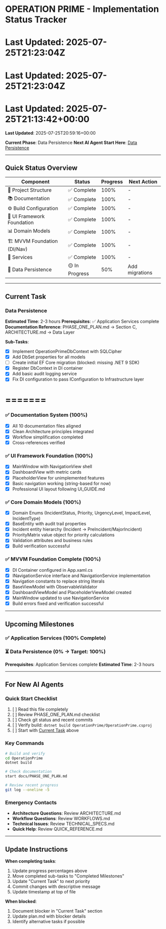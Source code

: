 # OPERATION PRIME - Implementation Status Tracker

**Last Updated**:  2025-07-25T21:23:04Z
=======
**Last Updated**:  2025-07-25T21:23:04Z
=======
**Last Updated**: 2025-07-25T21:13:42+00:00
=======
**Last Updated**: 2025-07-25T20:59:16+00:00

**Current Phase**: Data Persistence
**Next AI Agent Start Here**: [Data Persistence](#current-task)

---

## Quick Status Overview

| Component | Status | Progress | Next Action |
|-----------|--------|----------|-------------|
| 📁 Project Structure | ✅ Complete | 100% | - |
| 📚 Documentation | ✅ Complete | 100% | - |
| ⚙️ Build Configuration | ✅ Complete | 100% | - |
| 🎨 UI Framework Foundation | ✅ Complete | 100% | - |
| 📊 Domain Models | ✅ Complete | 100% | - |
| 🏗️ MVVM Foundation (DI/Nav) | ✅ Complete | 100% | - |
| 🔧 Services | ✅ Complete | 100% | - |
| 💾 Data Persistence | 🟡 In Progress | 50% | Add migrations |

---

## Current Task

### **Data Persistence**
**Estimated Time**: 2-3 hours
**Prerequisites**: ✅ Application Services complete
**Documentation Reference**: PHASE_ONE_PLAN.md → Section C, ARCHITECTURE.md → Data Layer

**Sub-Tasks**:
- [x] Implement OperationPrimeDbContext with SQLCipher
- [x] Add DbSet properties for all models
- [ ] Create initial EF Core migration (blocked: missing .NET 9 SDK)
- [x] Register DbContext in DI container
- [x] Add basic audit logging service
- [x] Fix DI configuration to pass IConfiguration to Infrastructure layer

=======
=======


### ✅ Documentation System (100%)
- [x] All 10 documentation files aligned
- [x] Clean Architecture principles integrated
- [x] Workflow simplification completed
- [x] Cross-references verified

### ✅ UI Framework Foundation (100%)
- [x] MainWindow with NavigationView shell
- [x] DashboardView with metric cards
- [x] PlaceholderView for unimplemented features
- [x] Basic navigation working (string-based for now)
- [x] Professional UI layout following UI_GUIDE.md

### ✅ Core Domain Models (100%)
- [x] Domain Enums (IncidentStatus, Priority, UrgencyLevel, ImpactLevel, IncidentType)
- [x] BaseEntity with audit trail properties
- [x] Incident entity hierarchy (Incident → PreIncident/MajorIncident)
- [x] PriorityMatrix value object for priority calculations
- [x] Validation attributes and business rules
- [x] Build verification successful

### ✅ MVVM Foundation Complete (100%)
- [x] DI Container configured in App.xaml.cs
- [x] INavigationService interface and NavigationService implementation
- [x] Navigation constants to replace string literals
- [x] BaseViewModel with ObservableValidator
- [x] DashboardViewModel and PlaceholderViewModel created
- [x] MainWindow updated to use NavigationService
- [x] Build errors fixed and verification successful

---

## Upcoming Milestones

### ✅ Application Services (100% Complete)

### ⏳ Data Persistence (0% → Target: 100%)
**Prerequisites**: Application Services complete
**Estimated Time**: 2-3 hours

---

## For New AI Agents

### **Quick Start Checklist**
1. [ ] Read this file completely
2. [ ] Review PHASE_ONE_PLAN.md checklist
3. [ ] Check git status and recent commits
4. [ ] Verify build: `dotnet build OperationPrime/OperationPrime.csproj`
5. [ ] Start with [Current Task](#current-task) above

### **Key Commands**
```bash
# Build and verify
cd OperationPrime
dotnet build

# Check documentation
start docs/PHASE_ONE_PLAN.md

# Review recent progress
git log --oneline -5
```

### **Emergency Contacts**
- **Architecture Questions**: Review ARCHITECTURE.md
- **Workflow Questions**: Review WORKFLOWS.md
- **Technical Issues**: Review TECHNICAL_SPECS.md
- **Quick Help**: Review QUICK_REFERENCE.md

---

## Update Instructions

**When completing tasks**:
1. Update progress percentages above
2. Move completed sub-tasks to "Completed Milestones"
3. Update "Current Task" to next priority
4. Commit changes with descriptive message
5. Update timestamp at top of file

**When blocked**:
1. Document blocker in "Current Task" section
2. Update plan.md with blocker details
3. Identify alternative tasks if possible
